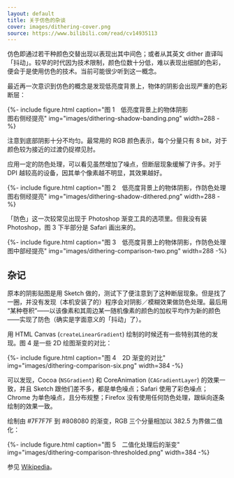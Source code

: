 ```yaml
---
layout: default
title: 关于仿色的杂谈
cover: images/dithering-cover.png
source: https://www.bilibili.com/read/cv14935113
---
```


仿色即通过若干种颜色交替出现以表现出其中间色；或者从其英文 dither 直译叫「抖动」。较早的时代因为技术限制，颜色位数十分低，难以表现出细腻的色彩，便会于是使用仿色的技术。当前可能很少听到这一概念。

最近再一次意识到仿色的概念是发现低亮度背景上，物体的阴影会出现严重的色彩断层：

{%- include figure.html
    caption="图 1　低亮度背景上的物体阴影<br>图右侧经提亮"
    img="images/dithering-shadow-banding.png"
    width=288 -%}

注意到底部阴影十分不均匀。最常用的 RGB 颜色表示，每个分量只有 8 bit，对于颜色较为接近的过渡仍捉襟见肘。

应用一定的防色处理，可以看见虽然增加了噪点，但断层现象缓解了许多。对于 DPI 越较高的设备，因其单个像素越不明显，其效果越好。

{%- include figure.html
    caption="图 2　低亮度背景上的物体阴影，作防色处理<br>图右侧经提亮"
    img="images/dithering-shadow-dithered.png"
    width=288 -%}

「防色」这一次较常见出现于 Photoshop 渐变工具的选项里。但我没有装 Photoshop，图 3 下半部分是 Safari 画出来的。 

{%- include figure.html
    caption="图 3　低亮度背景上的物体阴影，作防色处理<br>图中部经提亮"
    img="images/dithering-comparison-two.png"
    width=288 -%}

## 杂记

原本的阴影贴图是用 Sketch 做的，测试下了便注意到了这种断层现象。但是找了一圈，并没有发现（本机安装了的）程序会对阴影／模糊效果做防色处理。最后用 “某种卷积”——以该像素和其周边某一随机像素的颜色的加权平均作为新的颜色——实现了防色（确实是字面意义的「抖动」了）。

用 HTML Canvas (`createLinearGradient`) 绘制的时候还有一些特别其他的发现。图 4 是一些 2D 绘图渐变的对比：

{%- include figure.html
    caption="图 4　2D 渐变的对比"
    img="images/dithering-comparison-six.png"
    width=384 -%}

可以发现，Cocoa (`NSGradient`) 和 CoreAnimation (`CAGradientLayer`) 的效果一致，并且 Sketch 跟他们差不多，都是单色噪点；Safari 使用了彩色噪点；Chrome 为单色噪点，且分布规整；Firefox 没有使用任何防色处理，跟纵向逐条绘制的效果一致。

绘制由 #7F7F7F 到 #808080 的渐变，RGB 三个分量相加以 382.5 为界做二值化：

{%- include figure.html
    caption="图 5　二值化处理后的渐变"
    img="images/dithering-comparison-thresholded.png"
    width=384 -%}

参见 [Wikipedia](https://en.wikipedia.org/wiki/Dither)。
